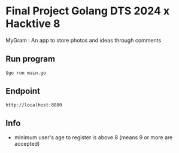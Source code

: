 Final Project Golang DTS 2024 x Hacktive 8
======================

MyGram : An app to store photos and ideas through comments

Run program
----------------------

```
$go run main.go
```

Endpoint
----------------------
```
http://localhost:8080
```

Info
----------------------
- minimum user's age to register is above 8 (means 9 or more are accepted)